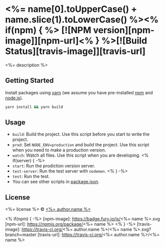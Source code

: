# <%= name[0].toUpperCase() + name.slice(1).toLowerCase() %><% if(npm) { %> [![NPM version][npm-image]][npm-url]<% } %>[![Build Status][travis-image]][travis-url]
<%= description %>

## Getting Started
Install packages using [yarn](https://yarnpkg.com/) (we assume you have pre-installed [npm](https://www.npmjs.com/) and [node.js](https://nodejs.org/)).

```sh
yarn install && yarn build
```

## Usage
- `build`: Build the project. Use this script before you start to write the project.
- `prod`: Set `NODE_ENV=production` and build the project. Use this script when you need to make a production version.
- `watch`: Watch all files. Use this script when you are developing.
<% if(server) { -%>
- `start`: Run the prodiction version server.
- `test-server`: Run the test server with `nodemon`.
<% } -%>
- `test`: Run the test.
- You can see other scripts in [package.json](./package.json).

## License
<%= license %> © [<%= author.name %>](<%= author.url %>)

<% if(npm) { -%>
[npm-image]: https://badge.fury.io/js/<%= name %>.svg
[npm-url]: https://npmjs.org/package/<%= name %>
<% } -%>
[travis-image]: https://travis-ci.org/<%= author.name %>/<%= name %>.svg?branch=master
[travis-url]: https://travis-ci.org/<%= author.name %>/<%= name %>

